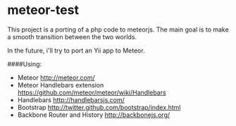 meteor-test
===========

This project is a porting of a php code to meteorjs. The main goal is to make a smooth transition between the two worlds.

In the future, i'll try to port an Yii app to Meteor.

####Using:
* Meteor http://meteor.com/
* Meteor Handlebars extension https://github.com/meteor/meteor/wiki/Handlebars
* Handlebars http://handlebarsjs.com/
* Bootstrap http://twitter.github.com/bootstrap/index.html
* Backbone Router and History http://backbonejs.org/
